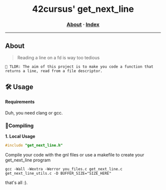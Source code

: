 <h1 align="center">
	42cursus' get_next_line
</h1>

<h3 align="center">
	<a href="#%EF%B8%8F-about">About</a>
	<span> · </span>
	<a href="#-index">Index</a>
</h3>

---

##  About

> Reading a line on a fd is way too tedious

	🚀 TLDR: The aim of this project is to make you code a function that returns a line, read from a file descriptor.


## 🛠️ Usage

#### Requirements

Duh, you need clang or gcc.

### 🦴Compiling

**1. Local Usage**



```C
#include "get_next_line.h"
```

Compile your code with the gnl files or use a makefile to create your get_next_line program

```shell
gcc -Wall -Wextra -Werror you_files.c get_next_line.c get_next_line_utils.c -D BUFFER_SIZE="SIZE_HERE"
```


that's all :).
